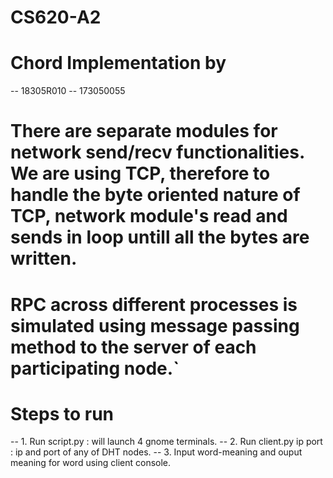 # CS620-A2
# Chord Implementation by
 -- 18305R010
 -- 173050055

# There are separate modules for network send/recv functionalities. We are using TCP, therefore to handle the byte oriented nature of TCP, network module's read and sends in loop untill all the bytes are written.

# RPC across different processes is simulated using message passing method to the server of each participating node.`

# Steps to run
   -- 1. Run script.py  : will launch 4 gnome terminals.
   -- 2. Run client.py ip port  : ip and port of any of DHT nodes.
   -- 3. Input word-meaning and ouput meaning for word using client console.
   
   
